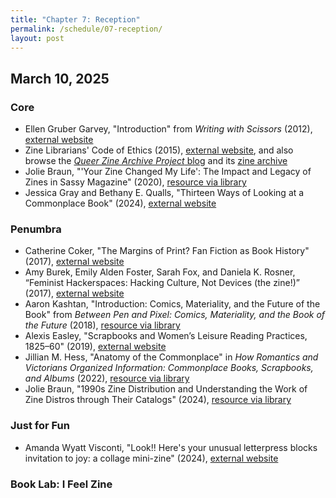 ```yaml
---
title: "Chapter 7: Reception"
permalink: /schedule/07-reception/
layout: post
---
```


## March 10, 2025

### Core

+ Ellen Gruber Garvey, "Introduction" from _Writing with Scissors_ (2012), [external website](https://www.google.com/books/edition/Writing_with_Scissors/HNcwsH_5k0AC?hl=en&gbpv=1&pg=PA3&printsec=frontcover)
+ Zine Librarians' Code of Ethics (2015), [external website](https://www.zinelibraries.info/code-of-ethics/), and also browse the [_Queer Zine Archive Project_ blog](https://gittings.qzap.org/) and its [zine archive](https://archive.qzap.org/)
+ Jolie Braun, "'Your Zine Changed My Life': The Impact and Legacy of Zines in Sassy Magazine" (2020), [resource via library](https://muse-jhu-edu.proxy2.library.illinois.edu/article/773269)
+ Jessica Gray and Bethany E. Qualls, "Thirteen Ways of Looking at a Commonplace Book" (2024), [external website](https://www.k-saa.org/commonplacing-special-issue-vol-2/thirteen-ways-of-looking-at-a-commonplace-book)

### Penumbra

+ Catherine Coker, "The Margins of Print? Fan Fiction as Book History" (2017), [external website](https://journal.transformativeworks.org/index.php/twc/article/view/1053)
+ Amy Burek, Emily Alden Foster, Sarah Fox, and Daniela K. Rosner, “Feminist Hackerspaces: Hacking Culture, Not Devices (the zine!)” (2017), [external website](https://dhdebates.gc.cuny.edu/read/untitled-aa1769f2-6c55-485a-81af-ea82cce86966/section/633d5ff2-d3c4-4345-b7fe-048155e28493#ch25)
+ Aaron Kashtan, "Introduction: Comics, Materiality, and the Future of the Book" from _Between Pen and Pixel: Comics, Materiality, and the Book of the Future_ (2018), [resource via library](http://proxy2.library.illinois.edu/login?url=https://www.jstor.org/stable/j.ctv1khdqnk.5)
+ Alexis Easley, "Scrapbooks and Women’s Leisure Reading Practices, 1825–60" (2019), [external website](https://www.ncgsjournal.com/issue152/easley.html)
+ Jillian M. Hess, "Anatomy of the Commonplace" in _How Romantics and Victorians Organized Information: Commonplace Books, Scrapbooks, and Albums_ (2022), [resource via library](https://doi-org.proxy2.library.illinois.edu/10.1093/oso/9780192895318.003.0002)
+ Jolie Braun, "1990s Zine Distribution and Understanding the Work of Zine Distros through Their Catalogs" (2024), [resource via library](https://www-journals-uchicago-edu.proxy2.library.illinois.edu/doi/10.1086/731777)

### Just for Fun

+ Amanda Wyatt Visconti, "Look!! Here's your unusual letterpress blocks invitation to joy: a collage mini-zine" (2024), [external website](https://amandavisconti.github.io/zinebakery//homemade-zines/hand-pie-1-weirdletterpressblocks)

### Book Lab: I Feel Zine